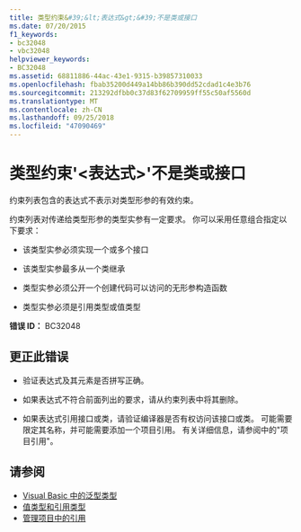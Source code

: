 ```yaml
---
title: 类型约束&#39;&lt;表达式&gt;&#39;不是类或接口
ms.date: 07/20/2015
f1_keywords:
- bc32048
- vbc32048
helpviewer_keywords:
- BC32048
ms.assetid: 68811886-44ac-43e1-9315-b39857310033
ms.openlocfilehash: fbab35200d449a14bb86b390dd52cdad1c4e3b76
ms.sourcegitcommit: 213292dfbb0c37d83f62709959ff55c50af5560d
ms.translationtype: MT
ms.contentlocale: zh-CN
ms.lasthandoff: 09/25/2018
ms.locfileid: "47090469"
---
```

# <a name="type-constraint-39ltexpressiongt39-is-not-a-class-or-interface"></a>类型约束&#39;&lt;表达式&gt;&#39;不是类或接口
约束列表包含的表达式不表示对类型形参的有效约束。  
  
 约束列表对传递给类型形参的类型实参有一定要求。 你可以采用任意组合指定以下要求：  
  
-   该类型实参必须实现一个或多个接口  
  
-   该类型实参最多从一个类继承  
  
-   类型实参必须公开一个创建代码可以访问的无形参构造函数  
  
-   类型实参必须是引用类型或值类型  
  
 **错误 ID：** BC32048  
  
## <a name="to-correct-this-error"></a>更正此错误  
  
-   验证表达式及其元素是否拼写正确。  
  
-   如果表达式不符合前面列出的要求，请从约束列表中将其删除。  
  
-   如果表达式引用接口或类，请验证编译器是否有权访问该接口或类。 可能需要限定其名称，并可能需要添加一个项目引用。 有关详细信息，请参阅中的"项目引用"。  
  
## <a name="see-also"></a>请参阅

- [Visual Basic 中的泛型类型](../../visual-basic/programming-guide/language-features/data-types/generic-types.md)  
- [值类型和引用类型](../../visual-basic/programming-guide/language-features/data-types/value-types-and-reference-types.md)  
- [管理项目中的引用](/visualstudio/ide/managing-references-in-a-project)
